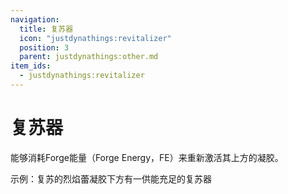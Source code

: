 ```yaml
---
navigation:
  title: 复苏器
  icon: "justdynathings:revitalizer"
  position: 3
  parent: justdynathings:other.md
item_ids:
  - justdynathings:revitalizer
---
```


# 复苏器

能够消耗Forge能量（Forge Energy，FE）来重新激活其上方的凝胶。

<BlockImage id="justdynathings:revitalizer" scale="4.0" p:active="false" p:facing="down" p:goo_found="false"/>

示例：复苏的烈焰蕾凝胶下方有一供能充足的复苏器

<GameScene zoom="4" interactive={true}>
  <Block id="justdynathings:revitalizer" p:active="true" p:facing="down" p:goo_found="true"/>
  <Block y="1" id="justdirethings:gooblock_tier2" p:alive="true"/>
</GameScene>

<Recipe id="justdynathings:revitalizer" />
